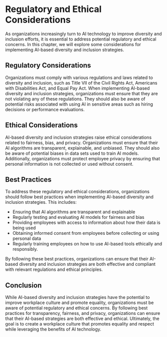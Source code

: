 Regulatory and Ethical Considerations
==================================================================================================

As organizations increasingly turn to AI technology to improve diversity and inclusion efforts, it is essential to address potential regulatory and ethical concerns. In this chapter, we will explore some considerations for implementing AI-based diversity and inclusion strategies.

Regulatory Considerations
-------------------------

Organizations must comply with various regulations and laws related to diversity and inclusion, such as Title VII of the Civil Rights Act, Americans with Disabilities Act, and Equal Pay Act. When implementing AI-based diversity and inclusion strategies, organizations must ensure that they are not violating any of these regulations. They should also be aware of potential risks associated with using AI in sensitive areas such as hiring decisions or performance evaluations.

Ethical Considerations
----------------------

AI-based diversity and inclusion strategies raise ethical considerations related to fairness, bias, and privacy. Organizations must ensure that their AI algorithms are transparent, explainable, and unbiased. They should also be aware of potential biases in data sets used to train AI models. Additionally, organizations must protect employee privacy by ensuring that personal information is not collected or used without consent.

Best Practices
--------------

To address these regulatory and ethical considerations, organizations should follow best practices when implementing AI-based diversity and inclusion strategies. This includes:

* Ensuring that AI algorithms are transparent and explainable
* Regularly testing and evaluating AI models for fairness and bias
* Providing employees with access to information about how their data is being used
* Obtaining informed consent from employees before collecting or using personal data
* Regularly training employees on how to use AI-based tools ethically and responsibly.

By following these best practices, organizations can ensure that their AI-based diversity and inclusion strategies are both effective and compliant with relevant regulations and ethical principles.

Conclusion
----------

While AI-based diversity and inclusion strategies have the potential to improve workplace culture and promote equality, organizations must be aware of potential regulatory and ethical concerns. By following best practices for transparency, fairness, and privacy, organizations can ensure that their AI-based strategies are both effective and ethical. Ultimately, the goal is to create a workplace culture that promotes equality and respect while leveraging the benefits of AI technology.
